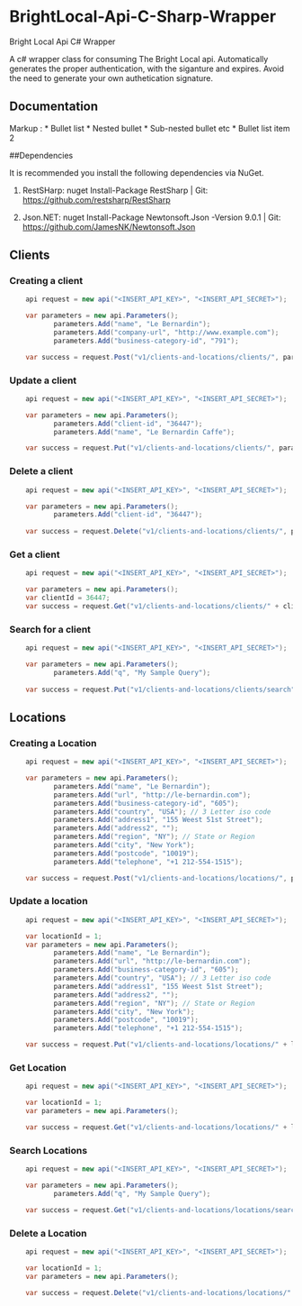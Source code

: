 # BrightLocal-Api-C-Sharp-Wrapper
Bright Local Api C# Wrapper

A c# wrapper class for consuming The Bright Local api. Automatically generates the proper authentication, with the siganture and expires. Avoid the need to generate your own authetication signature.


## Documentation

 Markup : * Bullet list
           * Nested bullet
            * Sub-nested bullet etc
          * Bullet list item 2

##Dependencies

It is recommended you install the following dependencies via NuGet.

1. RestSHarp: nuget Install-Package RestSharp | Git: https://github.com/restsharp/RestSharp

2. Json.NET: nuget Install-Package Newtonsoft.Json -Version 9.0.1 | Git: https://github.com/JamesNK/Newtonsoft.Json



Clients
-----

### Creating a client

```csharp
    api request = new api("<INSERT_API_KEY>", "<INSERT_API_SECRET>");

    var parameters = new api.Parameters();
           parameters.Add("name", "Le Bernardin");
           parameters.Add("company-url", "http://www.example.com");
           parameters.Add("business-category-id", "791");

    var success = request.Post("v1/clients-and-locations/clients/", parameters);
```

### Update a client

```csharp
    api request = new api("<INSERT_API_KEY>", "<INSERT_API_SECRET>");

    var parameters = new api.Parameters();
           parameters.Add("client-id", "36447");
           parameters.Add("name", "Le Bernardin Caffe");

    var success = request.Put("v1/clients-and-locations/clients/", parameters);
```

### Delete a client

```csharp
    api request = new api("<INSERT_API_KEY>", "<INSERT_API_SECRET>");

    var parameters = new api.Parameters();
           parameters.Add("client-id", "36447");
                  
    var success = request.Delete("v1/clients-and-locations/clients/", parameters);
```

### Get a client

```csharp
    api request = new api("<INSERT_API_KEY>", "<INSERT_API_SECRET>");

    var parameters = new api.Parameters();
    var clientId = 36447;
    var success = request.Get("v1/clients-and-locations/clients/" + clientId + "", parameters);
```

### Search for a client

```csharp
    api request = new api("<INSERT_API_KEY>", "<INSERT_API_SECRET>");

    var parameters = new api.Parameters();
           parameters.Add("q", "My Sample Query");      
		         
    var success = request.Put("v1/clients-and-locations/clients/search", parameters);
```

Locations
-----

### Creating a Location

```csharp
    api request = new api("<INSERT_API_KEY>", "<INSERT_API_SECRET>");

    var parameters = new api.Parameters();
           parameters.Add("name", "Le Bernardin");
           parameters.Add("url", "http://le-bernardin.com");
           parameters.Add("business-category-id", "605");
           parameters.Add("country", "USA"); // 3 Letter iso code
           parameters.Add("address1", "155 Weest 51st Street");
           parameters.Add("address2", "");
           parameters.Add("region", "NY"); // State or Region
           parameters.Add("city", "New York");
           parameters.Add("postcode", "10019");
           parameters.Add("telephone", "+1 212-554-1515");

    var success = request.Post("v1/clients-and-locations/locations/", parameters);
```

### Update a location

```csharp
    api request = new api("<INSERT_API_KEY>", "<INSERT_API_SECRET>");

	var locationId = 1;
    var parameters = new api.Parameters();
           parameters.Add("name", "Le Bernardin");
           parameters.Add("url", "http://le-bernardin.com");
           parameters.Add("business-category-id", "605");
           parameters.Add("country", "USA"); // 3 Letter iso code
           parameters.Add("address1", "155 Weest 51st Street");
           parameters.Add("address2", "");
           parameters.Add("region", "NY"); // State or Region
           parameters.Add("city", "New York");
           parameters.Add("postcode", "10019");
           parameters.Add("telephone", "+1 212-554-1515");

    var success = request.Put("v1/clients-and-locations/locations/" + locationId + "", parameters);
```

### Get Location

```csharp
    api request = new api("<INSERT_API_KEY>", "<INSERT_API_SECRET>");

    var locationId = 1;
    var parameters = new api.Parameters();

    var success = request.Get("v1/clients-and-locations/locations/" + locationId + "", parameters);
```
### Search Locations

```csharp
    api request = new api("<INSERT_API_KEY>", "<INSERT_API_SECRET>");

    var parameters = new api.Parameters();
           parameters.Add("q", "My Sample Query");

    var success = request.Get("v1/clients-and-locations/locations/search", parameters);
```

### Delete a Location

```csharp
    api request = new api("<INSERT_API_KEY>", "<INSERT_API_SECRET>");

    var locationId = 1;
    var parameters = new api.Parameters();           

    var success = request.Delete("v1/clients-and-locations/locations/" + locationId + "", parameters);
```
